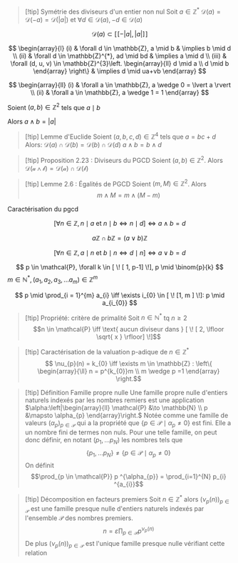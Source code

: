 

>[!tip] Symétrie des diviseurs d'un entier non nul
>Soit $a \in \mathbb{Z}^{*}$
>$\mathcal{D}(a) = \mathcal{D} (-a) = \mathcal{D} (\lvert a \rvert ) \text{ et }\forall d \in \mathcal{D}(a), -d \in \mathcal{D}(a)$



$$
\mathcal{D}(a) \subset [ \! [ -\lvert a \rvert , \lvert a \rvert ] \!]
$$

$$
\begin{array}{l}
 (i)  & \forall d \in \mathbb{Z}, a \mid b  & \implies b \mid d \\
(ii)  & \forall d \in \mathbb{Z}^{*}, ad \mid bd  & \implies a \mid d \\
(iii)  & \forall (d, u, v) \in \mathbb{Z}^{3}\left. \begin{array}{ll}
d \mid a \\
d \mid b
\end{array}
\right\}  & \implies d \mid ua+vb
\end{array}
$$


$$
\begin{array}{ll}
(i) & \forall a \in \mathbb{Z}, a \wedge 0 = \lvert a \rvert  \\
(ii) & \forall a \in \mathbb{Z}, a \wedge 1 = 1
\end{array}
$$


Soient $(a, b) \in \mathbb{Z}^{2}$ tels que $a \mid b$

Alors $a \wedge b = \lvert a \rvert$

>[!tip] Lemme d'Euclide
>Soient $(a, b,c, d) \in \mathbb{Z}^{4}$ tels que $a = bc+d$
>Alors:
>$\mathcal{D}(a) \cap \mathcal{D}(b) = \mathcal{D}(b) \cap \mathcal{D}(d)$
>$a \wedge b = b \wedge d$


>[!tip] Proposition 2.23 : Diviseurs du PGCD
>Soient $(a, b) \in \mathbb{Z}^{2}$. Alors $\mathcal{D(a\wedge b) = \mathcal{D}(a) \cap \mathcal{ D} (b)}$


>[!tip] Lemme 2.6 : Égalités de PGCD
>Soient $(m, M) \in \mathbb{Z}^{2}$. Alors $$m \wedge M = m \wedge (M - m)$$






Caractérisation du pgcd

$$
\left[ \forall n \in \mathbb{Z}, n \mid a \text{ et } n \mid b \iff n \mid d \right]  \iff a \wedge b = d
$$

$$
a\mathbb{Z} \cap b\mathbb{Z} = (a \vee b)\mathbb{Z}
$$

$$
\left[ \forall n \in \mathbb{Z}, a \mid n \text{ et } b \mid n \iff d \mid n \right]  \iff a \vee b = d
$$


$$
p \in \mathcal{P}, \forall k \in [ \! [ 1, p-1] \!], p \mid \binom{p}{k}
$$
$m \in \mathbb{N}^{*}, (a_{1}, a_{2}, a_{3}, \dots a_{m}) \in \mathbb{Z}^{m}$

$$
p \mid \prod_{i = 1}^{m} a_{i} \iff \exists i_{0} \in [ \! [1, m ] \!]: p \mid a_{i_{0}}
$$

>[!tip] Propriété: critère de primalité
>Soit $n \in \mathbb{N}^{*}$ tq $n \geqslant 2$
>$$n \in \mathcal{P} \iff \text{ aucun diviseur dans } [ \! [ 2, \lfloor \sqrt{ x } \rfloor] \!]$$

>[!tip] Caractérisation de la valuation p-adique de $n \in \mathbb{Z}^{*}$
>$$
\nu_{p}(n) = k_{0} \iff \exists m \in \mathbb{Z} : \left\{ \begin{array}{\ll}
n = p^{k_{0}}m \\
m \wedge p =1
\end{array} \right.$$

>[!tip] Définition Famille propre nulle
>Une famille propre nulle d'entiers naturels indexés par les nombres remiers est une application 
>$\alpha:\left|\begin{array}{ll} \mathcal{P} &\to \mathbb{N} \\ p &\mapsto \alpha_{p} \end{array}\right.$
>Notée comme une famille de valeurs $(\alpha_{p})_{p \in \mathcal{P}}$ qui a la propriété que $\left\{ p \in \mathcal{P} \mid \alpha_{p} \neq 0 \right\}$ est fini.
>Elle a un nombre fini de termes non nuls.
>Pour une telle famille, on peut donc définir, en notant $(p_{1}, \dots p_{N})$ les nombres tels que
>$$\left\{ p_{1}, \dots p_{N} \right\} \neq \left\{ p \in \mathcal{P} \mid \alpha_{p} \neq 0 \right\}$$
>On définit $$\prod_{p \in \mathcal{P}} p ^{\alpha_{p}} = \prod_{i=1}^{N} p_{i} ^{a_{i}}$$


>[!tip] Décomposition en facteurs premiers
>Soit $n \in \mathbb{Z}^{*}$ alors $(\nu_{p}(n))_{p \in \mathcal{P}}$ est une famille presque nulle d'entiers naturels indexés par l'ensemble $\mathcal{ P}$ des nombres premiers.
>$$n = \varepsilon \prod_{p \in \mathcal{P}} p ^{\nu_{p}(n)}$$
>De plus $(\nu_{p}(n))_{p \in \mathcal{P}}$ est l'unique famille presque nulle vérifiant cette relation
